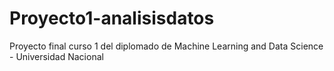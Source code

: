 # Proyecto1-analisisdatos
Proyecto final curso 1 del diplomado de Machine Learning and Data Science - Universidad Nacional
